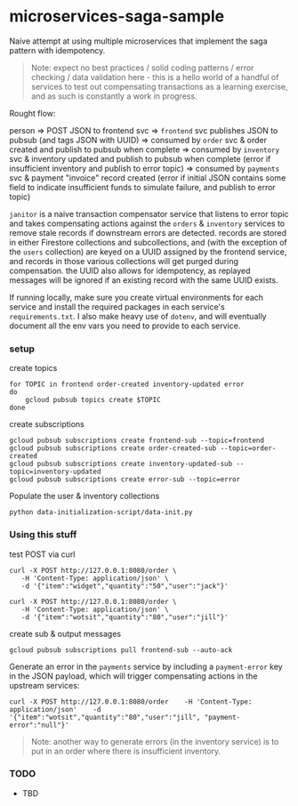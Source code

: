 # microservices-saga-sample
Naive attempt at using multiple microservices that implement the saga pattern with idempotency.

> Note: expect no best practices / solid coding patterns / error checking / data validation here - this is a hello world of a handful of services to test out compensating transactions as a learning exercise, and as such is constantly a work in progress.

Rought flow:

person => POST JSON to frontend svc =>
`frontend` svc publishes JSON to pubsub (and tags JSON with UUID) =>
consumed by `order` svc & order created and publish to pubsub when complete =>
consumed by `inventory` svc & inventory updated and publish to pubsub when complete (error if insufficient inventory and publish to error topic) =>
consumed by `payments` svc & payment "invoice" record created (error if initial JSON contains some field to indicate insufficient funds to simulate failure, and publish to error topic)

`janitor` is a naive transaction compensator service that listens to error topic and takes compensating actions against the `orders` & `inventory` services to remove stale records if downstream errors are detected. records are stored in either Firestore collections and subcollections, and (with the exception of the `users` collection) are keyed on a UUID assigned by the frontend service, and records in those various collections will get purged during compensation. the UUID also allows for idempotency, as replayed messages will be ignored if an existing record with the same UUID exists.

If running locally, make sure you create virtual environments for each service and install the required packages in each service's `requirements.txt`. I also make heavy use of `dotenv`, and will eventually document all the env vars you need to provide to each service.

### setup

create topics
```
for TOPIC in frontend order-created inventory-updated error
do
    gcloud pubsub topics create $TOPIC
done
```

create subscriptions
```
gcloud pubsub subscriptions create frontend-sub --topic=frontend
gcloud pubsub subscriptions create order-created-sub --topic=order-created
gcloud pubsub subscriptions create inventory-updated-sub --topic=inventory-updated
gcloud pubsub subscriptions create error-sub --topic=error
```

Populate the user & inventory collections
```
python data-initialization-script/data-init.py
```

### Using this stuff

test POST via curl
```
curl -X POST http://127.0.0.1:8080/order \
   -H 'Content-Type: application/json' \
   -d '{"item":"widget","quantity":"50","user":"jack"}'
```
```
curl -X POST http://127.0.0.1:8080/order \
   -H 'Content-Type: application/json' \
   -d '{"item":"wotsit","quantity":"80","user":"jill"}'
```
create sub & output messages
```
gcloud pubsub subscriptions pull frontend-sub --auto-ack
```

Generate an error in the `payments` service by including a `payment-error` key in the JSON payload, which will trigger compensating actions in the upstream services:
```
curl -X POST http://127.0.0.1:8080/order    -H 'Content-Type: application/json'    -d '{"item":"wotsit","quantity":"80","user":"jill", "payment-error":"null"}'
```

> Note: another way to generate errors (in the inventory service) is to put in an order where there is insufficient inventory.

### TODO

- TBD